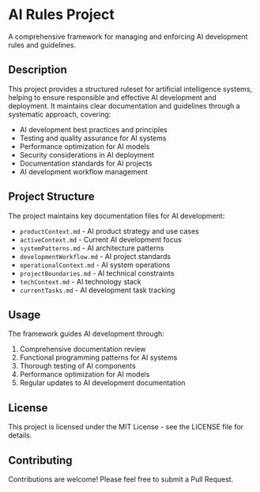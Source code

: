 # AI Rules Project

A comprehensive framework for managing and enforcing AI development rules and guidelines.

## Description

This project provides a structured ruleset for artificial intelligence systems, helping to ensure responsible and effective AI development and deployment. It maintains clear documentation and guidelines through a systematic approach, covering:

- AI development best practices and principles
- Testing and quality assurance for AI systems
- Performance optimization for AI models
- Security considerations in AI deployment
- Documentation standards for AI projects
- AI development workflow management

## Project Structure

The project maintains key documentation files for AI development:

- `productContext.md` - AI product strategy and use cases
- `activeContext.md` - Current AI development focus
- `systemPatterns.md` - AI architecture patterns
- `developmentWorkflow.md` - AI project standards
- `operationalContext.md` - AI system operations
- `projectBoundaries.md` - AI technical constraints
- `techContext.md` - AI technology stack
- `currentTasks.md` - AI development task tracking

## Usage

The framework guides AI development through:

1. Comprehensive documentation review
2. Functional programming patterns for AI systems
3. Thorough testing of AI components
4. Performance optimization for AI models
5. Regular updates to AI development documentation

## License

This project is licensed under the MIT License - see the LICENSE file for details.

## Contributing

Contributions are welcome! Please feel free to submit a Pull Request.
